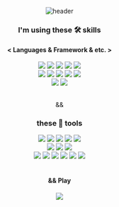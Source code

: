 <!--
**Sangmin-Jeon/Sangmin-Jeon** is a ✨ _special_ ✨ repository because its `README.md` (this file) appears on your GitHub profile.

Here are some ideas to get you started:

- 🔭 I’m currently working on ...
- 🌱 I’m currently learning ...
- 👯 I’m looking to collaborate on ...
- 🤔 I’m looking for help with ...
- 💬 Ask me about ...
- 📫 How to reach me: ...
- 😄 Pronouns: ...
- ⚡ Fun fact: ...
-->
<div align="center">

![header](https://capsule-render.vercel.app/api?type=slice&color=d7e6fa&section=header&height=200&text=Hi%20there🐶&fontAlign=70&rotate=13&fontAlignY=25&descAlign=70.&descAlignY=44&fontColor=black)   
    
### I'm using these 🛠 skills  

#### < Languages & Framework & etc. >  
<p align="center">
<img src="https://img.shields.io/badge/-Swift-white?logo=Swift&logoColor=orange"/> 
<img src="https://img.shields.io/badge/-SwiftUI-black?logo=Swift&logoColor=blue"/>
<img src="https://img.shields.io/badge/-Combine-black?logo=Swift&logoColor=blue"/>  
<img src="https://img.shields.io/badge/-UIkit-orange?logo=Swift&logoColor=white"/>  
<img src="https://img.shields.io/badge/-RxSwift-B7178C?logo=reactivex&logoColor=white"/>  
    <br> 
        <img src="https://img.shields.io/badge/-MySQL-4479A1?logo=MySQL&logoColor=white"/>
        <img src="https://img.shields.io/badge/-FireBase-FFCA28?logo=FireBase&logoColor=white"/>  
        <img src="https://img.shields.io/badge/-JavaScript-F7DF1E?logo=javascript&logoColor=black"/>  
        <img src="https://img.shields.io/badge/-HTML-E34F26?logo=html5&logoColor=white"/>  
        <img src="https://img.shields.io/badge/-CSS-1572B6?logo=css3&logoColor=white"/>  
        <br>
            <img src="https://img.shields.io/badge/-Language-A8B9CC?logo=C&logoColor=blue"/>  
            <img src="https://img.shields.io/badge/-Verilog-9999FF?"/>
        <br>
    <br>
</p>

&&
    
### these 🧰 tools
<img src="https://img.shields.io/badge/-Git-F05032?logo=Git&logoColor=white"/>
<img src="https://img.shields.io/badge/-Github-181717?logo=Github&logoColor=white"/>
<img src="https://img.shields.io/badge/-Xcode-147EFB?logo=Xcode&logoColor=white"/>
<img src="https://img.shields.io/badge/-VSCode-007ACC?logo=visualstudiocode&logoColor=white"/>
<img src="https://img.shields.io/badge/-Vim-019733?logo=Vim&logoColor=white"/>
    <br>
        <img src="https://img.shields.io/badge/-Jira-0052CC?logo=Jira&logoColor=white"/>
        <img src="https://img.shields.io/badge/-Slack-4A154B?logo=Slack&logoColor=white"/>
        <img src="https://img.shields.io/badge/-Notion-white?logo=Notion&logoColor=black"/>
        <br>
            <img src="https://img.shields.io/badge/-iOS-%23000000?logo=Apple&logoColor=white"/>
            <img src="https://img.shields.io/badge/-MacOS-white?logo=Apple&logoColor=black"/>
            <img src="https://img.shields.io/badge/-Ubuntu-E95420?logo=Ubuntu&logoColor=white"/>
            <img src="https://img.shields.io/badge/-Jetson-76B900?logo=Nvidia&logoColor=white"/>
            <img src="https://img.shields.io/badge/-Raspbian-A22846?logo=RaspberryPi&logoColor=white"/>
            <img src="https://img.shields.io/badge/-Arduino-00878F?logo=Arduino&logoColor=white"/>
        <br>
    <br>
    
#### && Play 
<img src="https://img.shields.io/badge/-Nintendo Switch-E60012?logo=nintendoswitch&logoColor=white"/>
    
</div>

